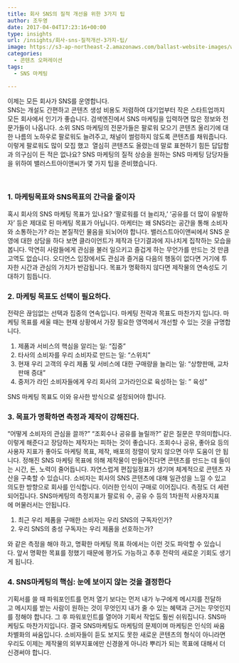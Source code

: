 ```yaml
---
title: 회사 SNS의 질적 개선을 위한 3가지 팁
author: 조두영
date: 2017-04-04T17:23:16+00:00
type: insights
url: /insights/회사-sns-질적개선-3가지-팁/
image: https://s3-ap-northeast-2.amazonaws.com/ballast-website-images/wp-content/uploads/2017/02/15110119/img-3.png
categories:
  - 콘텐츠 오퍼레이션
tags:
  - SNS 마케팅

---
```

이제는 모든 회사가 SNS를 운영합니다.  
SNS는 개설도 간편하고 콘텐츠 생성 비용도 저렴하여 대기업부터 작은 스타트업까지 모든 회사에서 인기가 좋습니다. 검색엔진에서 SNS 마케팅을 입력하면 많은 정보와 전문가들이 나옵니다.
소위 SNS 마케팅의 전문가들은 팔로워 모으기 콘텐츠 올리기에 대한 나름의 노하우로 팔로워도 늘려주고, 채널이 썰렁하지 않도록 콘텐츠를 채워줍니다. 이렇게 팔로워도 많이 모집 했고  열심히 콘텐츠도 올렸는데 말로 표현하기 힘든 답답함과 의구심이 든 적은 없나요?
SNS 마케팅의 질적 상승을 원하는 SNS 마케팅 담당자들을 위하여 밸러스트아이앤씨가 몇 가지 팁을 준비했습니다.

&nbsp;

### 1. 마케팅목표와 SNS목표의 간극을 줄이자
혹시 회사의 SNS 마케팅 목표가 있나요? &#8216;팔로워를 더 늘리자,&#8217; &#8216;공유를 더 많이 유발하자&#8217; 등은 제대로 된 마케팅 목표가 아닙니다. 마케터는 왜 SNS라는 공간을 통해 소비자와 소통하는가? 라는 본질적인 물음을 되뇌어야 합니다.
밸러스트아이앤씨에서 SNS 운영에 대한 상담을 하다 보면 클라이언트가 제작과 단기결과에 지나치게 집착하는 모습을 봅니다.
막연히 사람들에게 관심을 불러 일으키고 즐겁게 하는 무언가를 만드는 것 만큼 고역도 없습니다. 오디언스 입장에서도 관심과 즐거움 다음의 행동이 없다면 거기에 투자한 시간과 관심의 가치가 반감됩니다.
목표가 명확하지 않다면 제작물의 연속성도 기대하기 힘듭니다.

### 2. 마케팅 목표도 선택이 필요하다.
전략은 끊임없는 선택과 집중의 연속입니다.
마케팅 전략과 목표도 마찬가지 입니다. 마케팅 목표를 세울 때는 현재 상황에서 가장 필요한 영역에서 개선할 수 있는 것을 규명합니다.

  1. 제품과 서비스의 핵심을 알리는 일: &#8220;집중&#8221;
  2. 타사의 소비자를 우리 소비자로 만드는 일: &#8220;스위치&#8221;
  3. 현재 우리 고객의 우리 제품 및 서비스에 대한 구매량을 늘리는 일: &#8220;상향판매, 교차판매 증대&#8221;
  4. 중저가 라인 소비자들에게 우리 회사의 고가라인으로 육성하는 일: &#8221; 육성&#8221;

SNS 마케팅 목표도 이와 유사한 방식으로 설정되어야 합니다.

### 3. 목표가 명확하면 측정과 제작이 강해진다.
&#8220;어떻게 소비자의 관심을 끌까?&#8221; &#8220;조회수나 공유를 늘릴까?&#8221; 같은 질문은 무의미합니다. 이렇게 해준다고 장담하는 제작자는 피하는 것이 좋습니다. 조회수나 공유, 좋아요 등의 사용자 지표가 좋아도 마케팅 목표, 제작, 배포의 정렬이 맞지 않으면 아무 도움이 안 됩니다.
정해진 SNS 마케팅 목표에 의해 제작물이 만들어진다면 콘텐츠를 만드는 데 들이는 시간, 돈, 노력이 줄어듭니다. 자연스럽게 편집일정표가 생기며 체계적으로 콘텐츠 자산을 구축할 수 있습니다.
소비자는 회사의 SNS 콘텐츠에 대해 일관성을 느낄 수 있고 의도한 방향으로 회사를 인식합니다. 이러한 인식이 구매로 이어집니다.
측정도 더 세련되어집니다. SNS마케팅의 측정지표가 팔로워 수, 공유 수 등의 1차원적 사용자지표에 머물러서는 안됩니다.

  1. 최근 우리 제품을 구매한 소비자는 우리 SNS의 구독자인가?
  2. 우리 SNS의 충성 구독자는 우리 제품을 선호하는가?

와 같은 측정을 해야 하고, 명확한 마케팅 목표 하에서는 이런 것도 파악할 수 있습니다. 앞서 명확한 목표를 정했기 때문에 평가도 가능하고 추후 전략의 새로운 기회도 생기게 됩니다.

### 4. SNS마케팅의 핵심: 눈에 보이지 않는 것을 결정한다
기획서를 쓸 때 파워포인트를 먼저 열기 보다는 먼저 내가 누구에게 메시지를 전달하고 메시지를 받는 사람이 원하는 것이 무엇인지 내가 줄 수 있는 혜택과 근거는 무엇인지를 정해야 합니다. 그 후 파워포인트를 열어야 기획서 작업도 훨씬 쉬워집니다.
SNS마케팅도 마찬가지입니다.
결국 SNS마케팅도 마케팅의 문제이며 마케팅은 인식의 싸움 차별화의 싸움입니다. 소비자들이 듣도 보지도 못한 새로운 콘텐츠의 형식이 아니라면 우리도 이제는 제작물의 외부지표에만 신경쓸게 아니라 뿌리가 되는 목표에 대해서 더 신경써야 합니다.